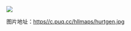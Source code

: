![](https://c.puq.cc/hllmaps/hurtgen.jpg)

图片地址：[https//c.puq.cc/hllmaps/hurtgen.jpg](https://c.puq.cc/hllmaps/hurtgen.jpg)